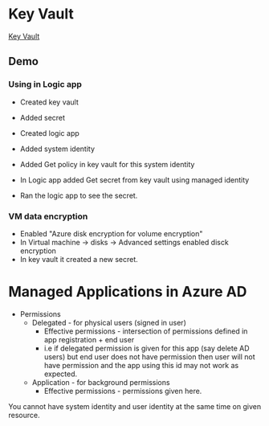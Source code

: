 # Key Vault
[Key Vault](https://www.youtube.com/watch?v=PgujSug1ZbI&ab_channel=AdamMarczak-AzureforEveryone)
## Demo
### Using in Logic app
* Created key vault
* Added secret

* Created logic app 
* Added system identity

* Added Get policy in key vault for this system identity
* In Logic app added Get secret from key vault using managed identity
* Ran the logic app to see the secret.

### VM data encryption
* Enabled "Azure disk encryption for volume encryption"
* In Virtual machine -> disks -> Advanced settings enabled disck encryption
* In key vault it created a new secret.

# Managed Applications in Azure AD
* Permissions
  * Delegated - for physical users (signed in user)
    * Effective permissions - intersection of permissions defined in app registration + end user
    * i.e if delegated permission is given for this app (say delete AD users) but end user does not have permission then user will not have permission and the app using this id may not work as expected.
  * Application - for background permissions
    * Effective permissions - permissions given here.

You cannot have system identity and user identity at the same time on given resource.


